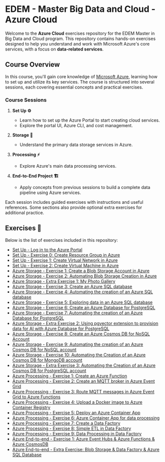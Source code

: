 # EDEM - Master Big Data and Cloud - Azure Cloud

Welcome to the **Azure Cloud** exercises repository for the EDEM Master in Big Data and Cloud program. This repository contains hands-on exercises designed to help you understand and work with Microsoft Azure's core services, with a focus on **data-related services**.

## Course Overview

In this course, you'll gain core knowledge of [Microsoft Azure](https://azure.microsoft.com/en-us/?msockid=031b26ad269166ac0a58327e2796675a), learning how to set up and utilize its key services. The course is structured into several sessions, each covering essential concepts and practical exercises.

### Course Sessions

1. **Set Up ⚙️**

   - Learn how to set up the Azure Portal to start creating cloud services.
   - Explore the portal UI, Azure CLI, and cost management.

2. **Storage 💾**

   - Understand the primary data storage services in Azure.

3. **Processing ⚡**

   - Explore Azure's main data processing services.

4. **End-to-End Project 🏗️**

   - Apply concepts from previous sessions to build a complete data pipeline using Azure services.

Each session includes guided exercises with instructions and useful references. Some sections also provide optional extra exercises for additional practice.

## Exercises 📝

Below is the list of exercises included in this repository:

- [Set Up - Log in to the Azure Portal](./0-Setup/Setup/README.md)
- [Set Up - Exercise 0: Create Resource Group in Azure](./0-Setup/Exercise0/README.md)
- [Set Up - Exercise 1: Create Virtual Network in Azure](./0-Setup/Exercise1/README.md)
- [Set Up - Exercise 2: Create Virtual Machine in Azure](./0-Setup/Exercise2/README.md)
- [Azure Storage - Exercise 1: Create a Blob Storage Account in Azure](./1-Storage/Exercise01)
- [Azure Storage - Exercise 2: Automating Blob Storage Creation in Azure](./1-Storage/Exercise02)
- [Azure Storage - Extra Exercise 1: My Photo Gallery](./1-Storage/Extra01)
- [Azure Storage - Exercise 3: Create an Azure SQL database](./1-Storage/Exercise03)
- [Azure Storage - Exercise 4: Automating the creation of an Azure SQL database](./1-Storage/Exercise04)
- [Azure Storage - Exercise 5: Exploring data in an Azure SQL database](./1-Storage/Exercise05)
- [Azure Storage - Exercise 6: Create an Azure Database for PostgreSQL](./1-Storage/Exercise06)
- [Azure Storage - Exercise 7: Automating the creation of an Azure Database for PostgreSQL](./1-Storage/Exercise07)
- [Azure Storage - Extra Exercise 2: Using pgvector extension to provision data for AI with Azure Database for PostgreSQL](./1-Storage/Extra02)
- [Azure Storage - Exercise 8: Create an Azure Cosmos DB for NoSQL Account](./1-Storage/Exercise08)
- [Azure Storage - Exercise 9: Automating the creation of an Azure Cosmos DB for NoSQL account](./1-Storage/Exercise09)
- [Azure Storage - Exercise 10: Automating the Creation of an Azure Cosmos DB for MongoDB account](./1-Storage/Exercise10)
- [Azure Storage - Extra Exercise 3: Automating the Creation of an Azure Cosmos DB for PostgreSQL account](./1-Storage/Extra03)
- [Azure Processing - Exercise 1: Create an Azure Function](./3-Processing/Exercise01/)
- [Azure Processing - Exercise 2: Create an MQTT broker in Azure Event Grid](./3-Processing/Exercise02/)
- [Azure Processing - Exercise 3: Route MQTT messages in Azure Event Grid to Azure Functions](./3-Processing/Exercise03/)
- [Azure Processing - Exercise 4: Upload a Docker image to Azure Container Registry](./3-Processing/Exercise04/)
- [Azure Processing - Exercise 5: Deploy an Azure Container App](./3-Processing/Exercise05/)
- [Azure Processing - Exercise 6: Azure Container App for data processing](./3-Processing/Exercise06/)
- [Azure Processing - Exercise 7: Create a Data Factory](./3-Processing/Exercise07/)
- [Azure Processing - Exercise 8: Simple ETL in Data Factory](./3-Processing/Exercise08/)
- [Azure Processing - Exercise 9: Data Processing in Data Factory](./3-Processing/Exercise09/)
- [Azure End-to-end - Exercise 1: Azure Event Hubs & Azure Functions & Azure CosmosDB](./4-End-to-end/Exercise01)
- [Azure End-to-end - Extra Exercise: Blob Storage & Data Factory & Azure SQL Database](./4-End-to-end/Extra)
